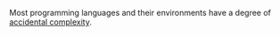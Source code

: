 Most programming languages and their environments have a degree of [accidental complexity](https://en.wikipedia.org/wiki/No_Silver_Bullet).